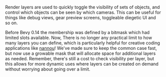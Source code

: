 <!-- #12502 Remove limit on RenderLayers. -->
<!-- https://github.com/bevyengine/bevy/pull/13317 -->

Render layers are used to quickly toggle the visibility of sets of objects, and control which objects can be seen by which cameras.
This can be useful for things like debug views, gear preview screens, toggleable diegetic UI and so on.


Before Bevy 0.14 the membership was defined by a bitmask which had limited slots available.
Now, There is no longer any practical limit to how many layers you can define, which is particularly helpful for creative coding applications like [nannou](https://nannou.cc/)! 
We've made sure to keep the common case fast, but now use a growable mask that will allocate space for additional layers as needed. Remember, there's still a cost to check visibility per layer, but this allows for more dynamic uses where layers can be created on demand without worrying about going over a limit.

